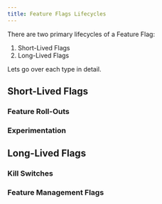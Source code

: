 ```yaml
---
title: Feature Flags Lifecycles
---
```


There are two primary lifecycles of a Feature Flag:

1. Short-Lived Flags
2. Long-Lived Flags

Lets go over each type in detail.

## Short-Lived Flags

### Feature Roll-Outs

### Experimentation

## Long-Lived Flags

### Kill Switches

### Feature Management Flags
